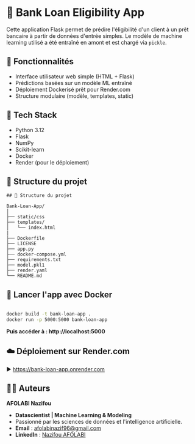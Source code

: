 # 🏦 Bank Loan Eligibility App

Cette application Flask permet de prédire l'éligibilité d'un client à un prêt bancaire à partir de données d'entrée simples. Le modèle de machine learning utilisé a été entraîné en amont et est chargé via `pickle`.

## 🚀 Fonctionnalités

- Interface utilisateur web simple (HTML + Flask)
- Prédictions basées sur un modèle ML entraîné
- Déploiement Dockerisé prêt pour Render.com
- Structure modulaire (modèle, templates, static)

## 🧠 Tech Stack

- Python 3.12
- Flask
- NumPy
- Scikit-learn
- Docker
- Render (pour le déploiement)

## 📁 Structure du projet

```
## 📁 Structure du projet

Bank-Loan-App/
│
├── static/css
├── templates/
│   └── index.html
|
├── Dockerfile
├── LICENSE
├── app.py
├── docker-compose.yml
├── requirements.txt
├── model.pkl1
├── render.yaml
└── README.md

```

## 🐳 Lancer l'app avec Docker

```bash

docker build -t bank-loan-app .
docker run -p 5000:5000 bank-loan-app

``` 
**Puis accéder à : http://localhost:5000** 

## ☁️ Déploiement sur Render.com


▶️ https://bank-loan-app.onrender.com 

## 👨‍💻 Auteurs 

**AFOLABI Nazifou**

- **Datascientist | Machine Learning & Modeling** 
- Passionné par les sciences de données et l'intelligence artificielle.
- **Email** : [afolabinazif96@gmail.com](mailto.afolabinazif96@gmail.com)
- **LinkedIn** : [Nazifou AFOLABI](https://www.linkedin.com/in/nazifou-afolabi-10544729b/)
